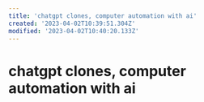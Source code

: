 ```yaml
---
title: 'chatgpt clones, computer automation with ai'
created: '2023-04-02T10:39:51.304Z'
modified: '2023-04-02T10:40:20.133Z'
---
```


# chatgpt clones, computer automation with ai


